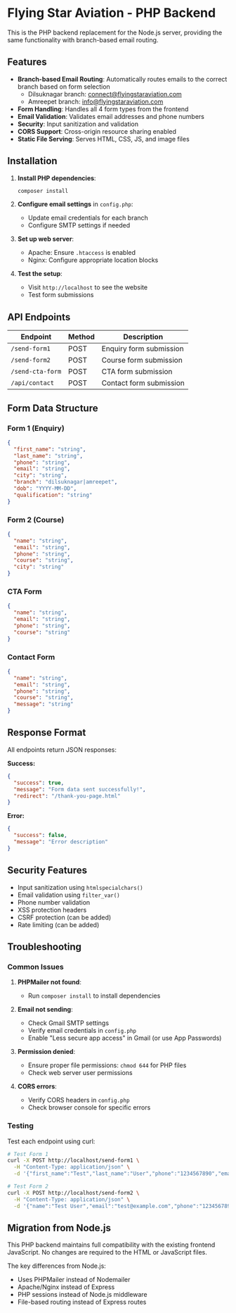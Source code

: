 # Flying Star Aviation - PHP Backend

This is the PHP backend replacement for the Node.js server, providing the same functionality with branch-based email routing.

## Features

- **Branch-based Email Routing**: Automatically routes emails to the correct branch based on form selection
  - Dilsuknagar branch: connect@flyingstaraviation.com
  - Amreepet branch: info@flyingstaraviation.com
- **Form Handling**: Handles all 4 form types from the frontend
- **Email Validation**: Validates email addresses and phone numbers
- **Security**: Input sanitization and validation
- **CORS Support**: Cross-origin resource sharing enabled
- **Static File Serving**: Serves HTML, CSS, JS, and image files

## Installation

1. **Install PHP dependencies**:
   ```bash
   composer install
   ```

2. **Configure email settings** in `config.php`:
   - Update email credentials for each branch
   - Configure SMTP settings if needed

3. **Set up web server**:
   - Apache: Ensure `.htaccess` is enabled
   - Nginx: Configure appropriate location blocks

4. **Test the setup**:
   - Visit `http://localhost` to see the website
   - Test form submissions

## API Endpoints

| Endpoint | Method | Description |
|----------|--------|-------------|
| `/send-form1` | POST | Enquiry form submission |
| `/send-form2` | POST | Course form submission |
| `/send-cta-form` | POST | CTA form submission |
| `/api/contact` | POST | Contact form submission |

## Form Data Structure

### Form 1 (Enquiry)
```json
{
  "first_name": "string",
  "last_name": "string",
  "phone": "string",
  "email": "string",
  "city": "string",
  "branch": "dilsuknagar|amreepet",
  "dob": "YYYY-MM-DD",
  "qualification": "string"
}
```

### Form 2 (Course)
```json
{
  "name": "string",
  "email": "string",
  "phone": "string",
  "course": "string",
  "city": "string"
}
```

### CTA Form
```json
{
  "name": "string",
  "email": "string",
  "phone": "string",
  "course": "string"
}
```

### Contact Form
```json
{
  "name": "string",
  "email": "string",
  "phone": "string",
  "course": "string",
  "message": "string"
}
```

## Response Format

All endpoints return JSON responses:

**Success:**
```json
{
  "success": true,
  "message": "Form data sent successfully!",
  "redirect": "/thank-you-page.html"
}
```

**Error:**
```json
{
  "success": false,
  "message": "Error description"
}
```

## Security Features

- Input sanitization using `htmlspecialchars()`
- Email validation using `filter_var()`
- Phone number validation
- XSS protection headers
- CSRF protection (can be added)
- Rate limiting (can be added)

## Troubleshooting

### Common Issues

1. **PHPMailer not found**:
   - Run `composer install` to install dependencies

2. **Email not sending**:
   - Check Gmail SMTP settings
   - Verify email credentials in `config.php`
   - Enable "Less secure app access" in Gmail (or use App Passwords)

3. **Permission denied**:
   - Ensure proper file permissions: `chmod 644` for PHP files
   - Check web server user permissions

4. **CORS errors**:
   - Verify CORS headers in `config.php`
   - Check browser console for specific errors

### Testing

Test each endpoint using curl:

```bash
# Test Form 1
curl -X POST http://localhost/send-form1 \
  -H "Content-Type: application/json" \
  -d '{"first_name":"Test","last_name":"User","phone":"1234567890","email":"test@example.com","city":"Hyderabad","branch":"dilsuknagar","dob":"2000-01-01","qualification":"Graduate"}'

# Test Form 2
curl -X POST http://localhost/send-form2 \
  -H "Content-Type: application/json" \
  -d '{"name":"Test User","email":"test@example.com","phone":"1234567890","course":"Aviation","city":"Hyderabad"}'
```

## Migration from Node.js

This PHP backend maintains full compatibility with the existing frontend JavaScript. No changes are required to the HTML or JavaScript files.

The key differences from Node.js:
- Uses PHPMailer instead of Nodemailer
- Apache/Nginx instead of Express
- PHP sessions instead of Node.js middleware
- File-based routing instead of Express routes
